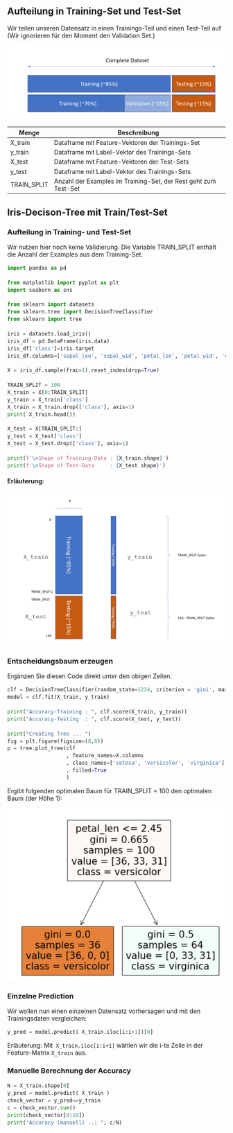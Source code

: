 ## Aufteilung in Training-Set und Test-Set

Wir teilen unseren Datensatz in einen Trainings-Teil und einen Test-Teil auf (Wir ignorieren für den Moment den Validation Set.)

![image-20211205145543262](readme.assets/image-20211205145543262.png)

| Menge       | Beschreibung                                                 |
| ----------- | ------------------------------------------------------------ |
| X_train     | Dataframe mit Feature-Vektoren der Trainings-Set             |
| y_train     | Dataframe mit Label-Vektor des Trainings-Sets                |
| X_test      | Dataframe mit Feature-Vektoren der Test-Sets                 |
| y_test      | Dataframe mit Label-Vektor des Trainings-Sets                |
| TRAIN_SPLIT | Anzahl der Examples im Training-Set, der Rest geht zum Test-Set |



## Iris-Decison-Tree mit Train/Test-Set

### Aufteilung in Training- und Test-Set

Wir nutzen hier noch keine Validierung. Die Variable TRAIN_SPLIT enthält die Anzahl der Examples aus dem Training-Set.

```python
import pandas as pd

from matplotlib import pyplot as plt
import seaborn as sns

from sklearn import datasets
from sklearn.tree import DecisionTreeClassifier 
from sklearn import tree

iris = datasets.load_iris()
iris_df = pd.DataFrame(iris.data)
iris_df['class']=iris.target
iris_df.columns=['sepal_len', 'sepal_wid', 'petal_len', 'petal_wid', 'class']

X = iris_df.sample(frac=1).reset_index(drop=True)

TRAIN_SPLIT = 100
X_train = X[0:TRAIN_SPLIT]
y_train = X_train['class']
X_train = X_train.drop(['class'], axis=1)
print( X_train.head())

X_test = X[TRAIN_SPLIT:]
y_test = X_test['class']
X_test = X_test.drop(['class'], axis=1)

print(f'\nShape of Training-Data : {X_train.shape}')
print(f'\nShape of Test-Data     : {X_test.shape}')

```



#### Erläuterung:

![image-20211205145901725](readme.assets/image-20211205145901725.png)

### Entscheidungsbaum erzeugen

Ergänzen Sie diesen Code direkt unter den obigen Zeilen.

```python
clf = DecisionTreeClassifier(random_state=1234, criterion = 'gini', max_depth=2)
model = clf.fit(X_train, y_train)

print("Accuracy-Training : ", clf.score(X_train, y_train))
print("Accuracy-Testing  : ", clf.score(X_test, y_test))

print("Creating Tree ... ")
fig = plt.figure(figsize=(8,8))
p = tree.plot_tree(clf
                   , feature_names=X.columns
                   , class_names=['setosa', 'versicolor', 'virginica']
                   , filled=True
                   )
```



Ergibt folgenden optimalen Baum für TRAIN_SPLIT = 100 den optimalen Baum (der Höhe 1):

![image-20211206121656183](readme.assets/image-20211206121656183.png)



### Einzelne Prediction

Wir wollen nun einen einzelnen Datensatz vorhersagen und mit den Trainingsdaten vergleichen:

```python
y_pred = model.predict( X_train.iloc[i:i+1])[0]    
```

Erläuterung: Mit` X_train.iloc[i:i+1]` wählen wir die i-te Zeile in der Feature-Matrix `X_train` aus.



### Manuelle Berechnung der Accuracy

```python
N = X_train.shape[0]
y_pred = model.predict( X_train )
check_vector = y_pred==y_train
c = check_vector.sum()
print(check_vector[0:10])
print("Accuracy (manuell) ..: ", c/N)
```



